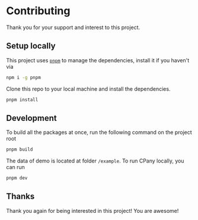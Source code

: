 # Contributing

Thank you for your support and interest to this project.

## Setup locally

This project uses [`pnpm`](https://pnpm.io/) to manage the dependencies, install it if you haven't via

```bash
npm i -g pnpm
```

Clone this repo to your local machine and install the dependencies. 

```bash
pnpm install
```

## Development 

To build all the packages at once, run the following command on the project root

```bash
pnpm build
```

The data of demo is located at folder `/example`. To run CPany locally, you can run

```bash
pnpm dev
```

## Thanks

Thank you again for being interested in this project! You are awesome!
